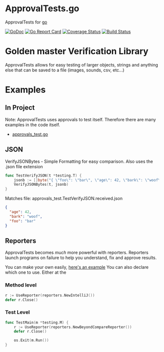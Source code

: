 # ApprovalTests.go

ApprovalTests for [go](https://golang.org/)

[![GoDoc](https://godoc.org/github.com/approvals/go-approval-tests?status.svg)](https://godoc.org/github.com/approvals/go-approval-tests)
[![Go Report Card](https://goreportcard.com/badge/github.com/approvals/go-approval-tests)](https://goreportcard.com/report/github.com/approvals/go-approval-tests)
[![Coverage Status](https://codecov.io/gh/approvals/go-approval-tests/graph/badge.svg)](https://codecov.io/gh/approvals/go-approval-tests)
[![Build Status](https://travis-ci.org/approvals/go-approval-tests.svg)](https://travis-ci.org/approvals/go-approval-tests)

# Golden master Verification Library

ApprovalTests allows for easy testing of larger objects, strings and anything else that can be saved to a file (images, sounds, csv, etc...)

# Examples
## In Project
Note: ApprovalTests uses approvals to test itself. Therefore there are many examples in the code itself.

- [approvals_test.go](approvals_test.go)

## JSON
VerifyJSONBytes - Simple Formatting for easy comparison. Also uses the .json file extension

```go
func TestVerifyJSON(t *testing.T) {
	jsonb := []byte("{ \"foo\": \"bar\", \"age\": 42, \"bark\": \"woof\" }")
	VerifyJSONBytes(t, jsonb)
}
```

Matches file: approvals_test.TestVerifyJSON.received.json

```json
{
  "age": 42,
  "bark": "woof",
  "foo": "bar"
}
```

## Reporters
ApprovalTests becomes _much_ more powerful with reporters. Reporters launch programs on failure to help you understand, fix and approve results.

You can make your own easily, [here's an example](reporters/beyond_compare.go)
You can also declare which one to use. Either at the

### Method level

```go
r := UseReporter(reporters.NewIntelliJ())
defer r.Close()
```

### Test Level

```go
func TestMain(m *testing.M) {
	r := UseReporter(reporters.NewBeyondCompareReporter())
	defer r.Close()

	os.Exit(m.Run())
}
```
